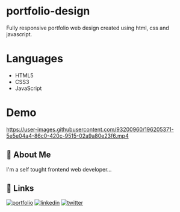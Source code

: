 # portfolio-design
Fully responsive portfolio web design created using html, css and javascript.

# Languages
- HTML5
- CSS3
- JavaScript

# Demo
https://user-images.githubusercontent.com/93200960/196205371-5e5e04a4-86c0-420c-9515-02a9a80e23f6.mp4

## 🚀 About Me
I'm a self tought frontend web developer...

## 🔗 Links
[![portfolio](https://img.shields.io/badge/my_portfolio-000?style=for-the-badge&logo=ko-fi&logoColor=white)](https://portfolio-me-karanchandekar.vercel.app/)
[![linkedin](https://img.shields.io/badge/linkedin-0A66C2?style=for-the-badge&logo=linkedin&logoColor=white)](https://www.linkedin.com/in/karan-chandekar-a87263219/)
[![twitter](https://img.shields.io/badge/twitter-1DA1F2?style=for-the-badge&logo=twitter&logoColor=white)](https://twitter.com/karanchandekar1)
